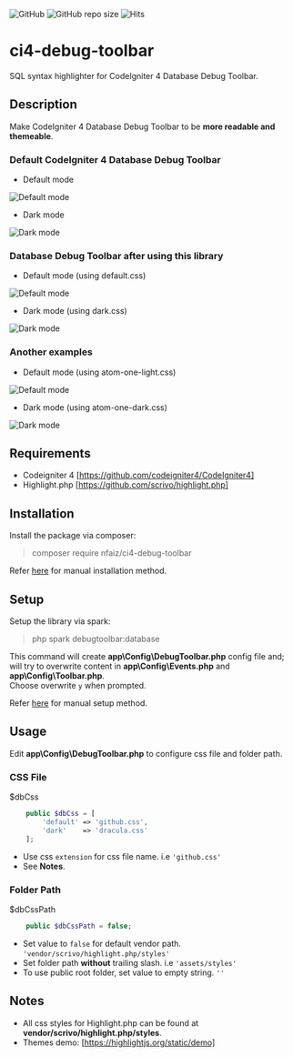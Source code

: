 ![GitHub](https://img.shields.io/github/license/nfaiz/ci4-debug-toolbar)
![GitHub repo size](https://img.shields.io/github/repo-size/nfaiz/ci4-debug-toolbar?label=size)
![Hits](https://hits.seeyoufarm.com/api/count/incr/badge.svg?url=nfaiz/ci4-debug-toolbar)

# ci4-debug-toolbar
SQL syntax highlighter for CodeIgniter 4 Database Debug Toolbar.


## Description
Make CodeIgniter 4 Database Debug Toolbar to be **more readable and themeable**.


### Default CodeIgniter 4 Database Debug Toolbar

* Default mode<br />
<img src="https://user-images.githubusercontent.com/1330109/125154813-894c0b80-e18e-11eb-8bf3-4e6834437ad9.png" alt="Default mode">

* Dark mode<br />
<img src="https://user-images.githubusercontent.com/1330109/125154888-ef389300-e18e-11eb-88f6-7f066ec09775.png" alt="Dark mode">

### Database Debug Toolbar after using this library

* Default mode (using default.css)<br />
<img src="https://user-images.githubusercontent.com/1330109/125154946-450d3b00-e18f-11eb-982f-93fcc3d09e06.png" alt="Default mode">

* Dark mode (using dark.css)<br />
<img src="https://user-images.githubusercontent.com/1330109/125154959-5ce4bf00-e18f-11eb-84f3-2d5f627cfa73.png" alt="Dark mode">

### Another examples

* Default mode (using atom-one-light.css)
<img src="https://user-images.githubusercontent.com/1330109/125155187-bb5e6d00-e190-11eb-91a5-b4c2f7da46e4.png" alt="Default mode">

* Dark mode (using atom-one-dark.css)
<img src="https://user-images.githubusercontent.com/1330109/125155232-f19bec80-e190-11eb-9715-506e819b48f1.png" alt="Dark mode">


## Requirements
* Codeigniter 4 [https://github.com/codeigniter4/CodeIgniter4]
* Highlight.php [https://github.com/scrivo/highlight.php]


## Installation
Install the package via composer:

  > composer require nfaiz/ci4-debug-toolbar

Refer [here](docs/MANUAL.md#installation) for manual installation method.


## Setup
Setup the library via spark:

  > php spark debugtoolbar:database

This command will create **app\Config\DebugToolbar.php** config file and;<br /> 
will try to overwrite content in **app\Config\Events.php** and **app\Config\Toolbar.php**.<br /> 
Choose overwrite `y` when prompted.

Refer [here](docs/MANUAL.md#setup) for manual setup method.


## Usage
Edit **app\Config\DebugToolbar.php** to configure css file and folder path.

### CSS File
$dbCss
```php
    public $dbCss = [
        'default' => 'github.css',
        'dark'    => 'dracula.css'
    ];
```
* Use css `extension` for css file name. i.e `'github.css'`
* See **Notes**.

### Folder Path
$dbCssPath
```php
    public $dbCssPath = false;
```
* Set value to `false` for default vendor path. `'vendor/scrivo/highlight.php/styles'`
* Set folder path **without** trailing slash. i.e `'assets/styles'`
* To use public root folder, set value to empty string. `''`


## Notes
* All css styles for Highlight.php can be found at **vendor/scrivo/highlight.php/styles**.
* Themes demo: [https://highlightjs.org/static/demo]
